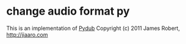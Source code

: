 # change audio format py

This is an implementation of [Pydub](https://github.com/jiaaro/pydub) Copyright (c) 2011 James Robert, http://jiaaro.com
